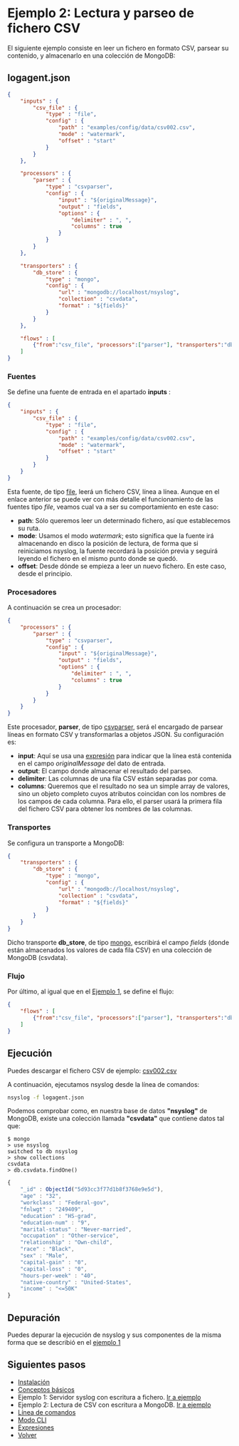 # Ejemplo 2: Lectura y parseo de fichero CSV

El siguiente ejemplo consiste en leer un fichero en formato CSV, parsear su contenido, y almacenarlo en una colección de MongoDB:

## logagent.json

```json
{
	"inputs" : {
		"csv_file" : {
			"type" : "file",
			"config" : {
				"path" : "examples/config/data/csv002.csv",
				"mode" : "watermark",
				"offset" : "start"
			}
		}
	},

	"processors" : {
		"parser" : {
			"type" : "csvparser",
			"config" : {
				"input" : "${originalMessage}",
				"output" : "fields",
				"options" : {
					"delimiter" : ", ",
					"columns" : true
				}
			}
		}
	},

	"transporters" : {
		"db_store" : {
			"type" : "mongo",
			"config" : {
				"url" : "mongodb://localhost/nsyslog",
				"collection" : "csvdata",
				"format" : "${fields}"
			}
		}
	},

	"flows" : [
		{"from":"csv_file", "processors":["parser"], "transporters":"db_store"}
	]
}
```

### Fuentes
Se define una fuente de entrada en el apartado **inputs** :
```json
{
	"inputs" : {
		"csv_file" : {
			"type" : "file",
			"config" : {
				"path" : "examples/config/data/csv002.csv",
				"mode" : "watermark",
				"offset" : "start"
			}
		}
	}
}
```
Esta fuente, de tipo [file](../inputs/file.md), leerá un fichero CSV, línea a línea. Aunque en el enlace anterior se puede ver con más detalle el funcionamiento de las fuentes tipo *file*, veamos cual va a ser su comportamiento en este caso:
* **path**: Sólo queremos leer un determinado fichero, así que establecemos su ruta.
* **mode**: Usamos el modo *watermark*; esto significa que la fuente irá almacenando en disco la posición de lectura, de forma que si reiniciamos nsyslog, la fuente recordará la posición previa y seguirá leyendo el fichero en el mismo punto donde se quedó.
* **offset**: Desde dónde se empieza a leer un nuevo fichero. En este caso, desde el principio.

### Procesadores
A continuación se crea un procesador:
```json
{
	"processors" : {
		"parser" : {
			"type" : "csvparser",
			"config" : {
				"input" : "${originalMessage}",
				"output" : "fields",
				"options" : {
					"delimiter" : ", ",
					"columns" : true
				}
			}
		}
	}
}
```
Este procesador, **parser**, de tipo [csvparser](../processors/csvparser.md), será el encargado de parsear líneas en formato CSV y transformarlas a objetos JSON. Su configuración es:
* **input**: Aquí se usa una [expresión](expressions.md) para indicar que la línea está contenida en el campo *originalMessage* del dato de entrada.
* **output**: El campo donde almacenar el resultado del parseo.
* **delimiter**: Las columnas de una fila CSV están separadas por coma.
* **columns**: Queremos que el resultado no sea un simple array de valores, sino un objeto completo cuyos atributos coincidan con los nombres de los campos de cada columna. Para ello, el parser usará la primera fila del fichero CSV para obtener los nombres de las columnas.

### Transportes
Se configura un transporte a MongoDB:
```json
{
	"transporters" : {
		"db_store" : {
			"type" : "mongo",
			"config" : {
				"url" : "mongodb://localhost/nsyslog",
				"collection" : "csvdata",
				"format" : "${fields}"
			}
		}
	}
}
```

Dicho transporte **db_store**, de tipo [mongo](../transporters/mongo.md), escribirá el campo *fields* (donde están almacenados los valores de cada fila CSV) en una colección de MongoDB (csvdata).

### Flujo
Por último, al igual que en el [Ejemplo 1](example1.md), se define el flujo:
```json
{
	"flows" : [
		{"from":"csv_file", "processors":["parser"], "transporters":"db_store"}
	]
}
```

## Ejecución
Puedes descargar el fichero CSV de ejemplo: [csv002.csv](/assets/csv002.csv)

A continuación, ejecutamos nsyslog desde la línea de comandos:
```bash
nsyslog -f logagent.json
```

Podemos comprobar como, en nuestra base de datos **"nsyslog"** de MongoDB, existe una colección llamada **"csvdata"** que contiene datos tal que:
```shell
$ mongo
> use nsyslog
switched to db nsyslog
> show collections
csvdata
> db.csvdata.findOne()
```
```javascript
{
	"_id" : ObjectId("5d93cc3f77d1b8f3768e9e5d"),
	"age" : "32",
	"workclass" : "Federal-gov",
	"fnlwgt" : "249409",
	"education" : "HS-grad",
	"education-num" : "9",
	"marital-status" : "Never-married",
	"occupation" : "Other-service",
	"relationship" : "Own-child",
	"race" : "Black",
	"sex" : "Male",
	"capital-gain" : "0",
	"capital-loss" : "0",
	"hours-per-week" : "40",
	"native-country" : "United-States",
	"income" : "<=50K"
}

```

## Depuración
Puedes depurar la ejecución de nsyslog y sus componentes de la misma forma que se describió en el [ejemplo 1](example1.md)

## Siguientes pasos
* [Instalación](install.md)
* [Conceptos básicos](basics.md)
* Ejemplo 1: Servidor syslog con escritura a fichero. [Ir a ejemplo](example1.md)
* Ejemplo 2: Lectura de CSV con escritura a MongoDB. [Ir a ejemplo](example2.md)
* [Línea de comandos](commands.md)
* [Modo CLI](cli.md)
* [Expresiones](expressions.md)
* [Volver](../README.md)

